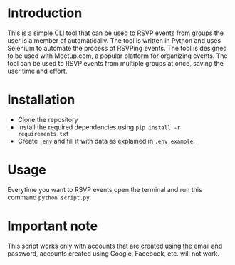 # Introduction

This is a simple CLI tool that can be used to RSVP events from groups the user is a member of automatically. The tool is written in Python and uses Selenium to automate the process of RSVPing events. The tool is designed to be used with Meetup.com, a popular platform for organizing events. The tool can be used to RSVP events from multiple groups at once, saving the user time and effort.

# Installation

- Clone the repository
- Install the required dependencies using `pip install -r requirements.txt`
- Create `.env` and fill it with data as explained in `.env.example`.

# Usage

Everytime you want to RSVP events open the terminal and run this command `python script.py`.

# Important note

This script works only with accounts that are created using the email and password, accounts created using Google, Facebook, etc. will not work.
